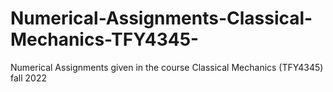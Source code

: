 # Numerical-Assignments-Classical-Mechanics-TFY4345-
Numerical Assignments given in the course Classical Mechanics (TFY4345) fall 2022
